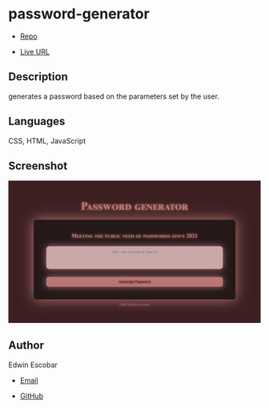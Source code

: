 
# password-generator

  * [Repo](https://github.com/escowin/password-generator)

  * [Live URL](https://escowin.github.io/password-generator)
  
## Description

  generates a password based on the parameters set by the user.

## Languages

  CSS, HTML, JavaScript

## Screenshot

![Sreenshot](assets/images/password-generator.jpg)

## Author

  Edwin Escobar

  * [Email](mailto:edwin@escowinart.com)

  * [GitHub](https://github.com/escowin)
